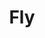 ---
title: "Fly"
permalink: /spells/fly/
tags:
  - Spell
  - 3rd Level
  - Transmutation
available_for:
  - Sorcerer
  - Warlock
  - Wizard
level: "3rd Level"
school: "Transmutation"
range: "Touch"
comp:
  - V
  - S
  - M
material: "a wing feather from any bird."
duration: "10 Minutes"
concentration: true
description: |
  You touch a willing creature. The target gains a flying speed of 60 feet for the duration. When the spell ends, the target falls if it is still aloft, unless it can stop the fall.

  **At higher levels.** When you cast this spell using a spell slot of 4th level or higher, you can target one additional creature for each slot level above 3rd.
excerpt: "You touch a willing creature."
source: "Basic Rules"
---